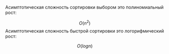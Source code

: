 Асимптотическая сложность сортировки выбором это полиномиальный рост:

$$
O(n^2)
$$
Асимптотическая сложность быстрой сортировки это логорифмический рост:

$$
O(log{n})
$$

